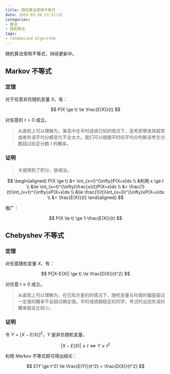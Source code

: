 ```yaml
---
title: 随机算法常用不等式
date: 2019-03-20 23:31:22
categories:
- 算法
- 随机算法
tags:
- randomized algorithm
---
```


随机算法常用不等式，持续更新中。

<!-- more -->

## Markov 不等式

### 定理

对于任意非负随机变量 $X$，有：

$$
P(X \ge t) \le \frac{E(X)}{t}
$$

对任意的 $t>0$ 成立。

> 从直观上可以理解为，某高中生平时成绩已知的情况下，高考即使发挥超常或者失误平均分都变化不会太大。我们可以根据平时的平均分判断该考生分数超过给定分数 $t$ 的概率。

### 证明

> 关键用到了积分、放缩法。

$$
\begin{aligned}
    P(X \ge t) 
    &= \int_{x=t}^{\infty}P(X=x)dx \\
    &利用 x \ge t \\
    &\le \int_{x=t}^{\infty}\frac{x}{t}P(X=x)dx \\
    &= \frac{1}{t}\int_{x=t}^{\infty}xP(X=x)dx \\
    &\le \frac{1}{t}\int_{x=0}^{\infty}xP(X=x)dx \\
    &= \frac{E(X)}{t}
\end{aligned}
$$

推广：

$$
P(X \le t) \ge 1-\frac{E(X)}{t}
$$

## Chebyshev 不等式

### 定理

对任意随机变量 $X$，有：

$$
P(|X-E(X)| \ge t) \le \frac{D(X)}{t^2}
$$

对任意 $t \ge 0$ 成立。

> 从直观上可以理解为，在已知方差的的情况下，随机变量与均值的偏差超过一定值的概率不会超过确定值。平时成绩越稳定的同学，考试时出现失误的概率就会比较小。

### 证明

令 $Y = [X-E(X)]^2$，$Y$ 是非负随机变量，

$$
|X-E(X)| \ge t \iff Y \ge t^2
$$

利用 Markov 不等式即可得出结论：

$$
E(Y \ge t^2) \le \frac{E(Y)}{t^2} = \frac{D(X)}{t^2}
$$